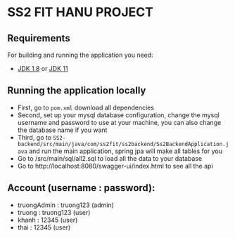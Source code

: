 
# SS2 FIT HANU PROJECT


## Requirements

For building and running the application you need:

- [JDK 1.8](http://www.oracle.com/technetwork/java/javase/downloads/jdk8-downloads-2133151.html) or [JDK 11](https://www.oracle.com/java/technologies/downloads/#java11)

## Running the application locally

- First, go to `pom.xml` download all dependencies
- Second, set up your mysql database configuration, change the mysql username and password to use at your machine, you can also change the database name if you want
- Third, go to `SS2-backend/src/main/java/com/ss2fit/ss2backend/Ss2BackendApplication.java` and run the main application, spring jpa will make all tables for you
- Go to /src/main/sql/all2.sql to load all the data to your database
- Go to http://localhost:8080/swagger-ui/index.html to see all the api 

## Account (username : password):
- truongAdmin : truong123 (admin)
- truong : truong123 (user)
- khanh : 12345 (user)
- thai : 12345 (user)
